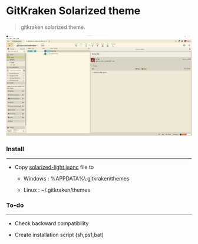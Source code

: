 # GitKraken Solarized theme

> gitkraken solarized theme.

![screen shot](https://raw.githubusercontent.com/shblue21/gitkraken-solarized-theme/main/gitkraken-solarized-theme.png)

### Install

-----------------------

- Copy [solarized-light.jsonc](https://raw.githubusercontent.com/shblue21/gitkraken-solarized-theme/main/solarized-light.jsonc) file to
  
  - Windows : %APPDATA%\\.gitkraken\themes
  
  - Linux : ~/.gitkraken/themes 



### To-do

----------------

- Check backward compatibility

- Create installation script (sh,ps1,bat)
  
  

